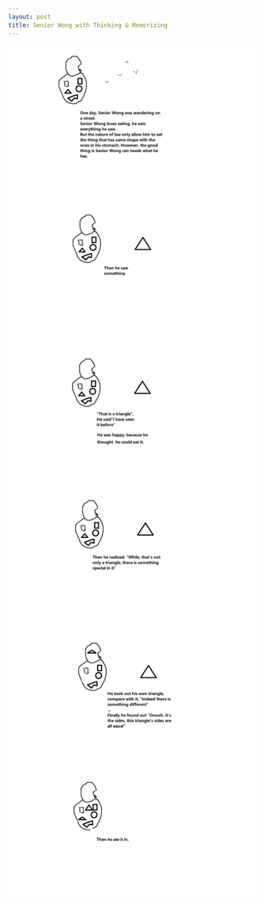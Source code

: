 ```yaml
---
layout: post
title: Senior Wong with Thinking & Memorizing
---
```


![](https://github.com/wangshp/wangshp.github.io/blob/post3_seniorW/images/SeniorW_Series/foodieSeniorWong1.png)
![](https://github.com/wangshp/wangshp.github.io/blob/post3_seniorW/images/SeniorW_Series/foodieSeniorWong2.png)
![](https://github.com/wangshp/wangshp.github.io/blob/post3_seniorW/images/SeniorW_Series/foodieSeniorWong3.png)
![](https://github.com/wangshp/wangshp.github.io/blob/post3_seniorW/images/SeniorW_Series/foodieSeniorWong4.png)
![](https://github.com/wangshp/wangshp.github.io/blob/post3_seniorW/images/SeniorW_Series/foodieSeniorWong5.png)
![](https://github.com/wangshp/wangshp.github.io/blob/post3_seniorW/images/SeniorW_Series/foodieSeniorWong6.png)
